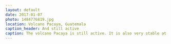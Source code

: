 ```yaml
---
layout: default
date: 2017-01-07
photo: 1484776819.jpg
location: Volcano Pacaya, Guatemala
caption_header: And still active
caption: The volcano Pacaya is still active. It is also very stable at the moment no big danger for me. Where I stand on that picture used to be another volcano that once erupted and destroyed the valley around. Now, this second volcano has been filled up by the Pacaya one when it erupted few years ago!!
---
```

